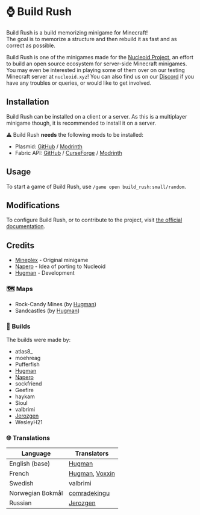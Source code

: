 # ⌚ Build Rush

Build Rush is a build memorizing minigame for Minecraft!  
The goal is to memorize a structure and then rebuild it as fast and as correct as possible.

Build Rush is one of the minigames made for the [Nucleoid Project](https://nucleoid.xyz/), an effort to build an open source ecosystem for server-side Minecraft minigames.
You may even be interested in playing some of them over on our testing Minecraft server at `nucleoid.xyz`!
You can also find us on our [Discord](https://nucleoid.xyz/discord) if you have any troubles or queries, or would like to get involved.

## Installation

Build Rush can be installed on a client or a server. As this is a multiplayer minigame though, it is recommended to install it on a server.

⚠ Build Rush **needs** the following mods to be installed:
- Plasmid: [GitHub](https://github.com/NucleoidMC/plasmid) / [Modrinth](https://modrinth.com/mod/plasmid)
- Fabric API: [GitHub](https://github.com/FabricMC/fabric) / [CurseForge](https://www.curseforge.com/minecraft/mc-mods/fabric-api) / [Modrinth](https://modrinth.com/mod/fabric-api)

## Usage

To start a game of Build Rush, use `/game open build_rush:small/random`.

## Modifications

To configure Build Rush, or to contribute to the project, visit [the official documentation](https://docs.nucleoid.xyz/build-rush/).

## Credits

- [Mineplex](https://www.mineplex.com) - Original minigame
- [Napero](https://github.com/Napero) - Idea of porting to Nucleoid
- [Hugman](https://github.com/Hugman76) - Development

### 🗺 Maps
- Rock-Candy Mines (by [Hugman](https://github.com/Hugman76))
- Sandcastles (by [Hugman](https://github.com/Hugman76))

### 🧱 Builds
The builds were made by:
- atlas8_
- moehreag
- Pufferfish
- [Hugman](https://github.com/Hugman76)
- [Napero](https://github.com/Napero)
- sockfriend
- Geefire
- haykam
- Sioul
- valbrimi
- [Jerozgen](https://github.com/Jerozgen)
- WesleyH21

### 🌐 Translations
| Language         | Translators                                                                |
|------------------|----------------------------------------------------------------------------|
| English (base)   | [Hugman](https://github.com/Hugman76)                                      |
| French           | [Hugman](https://github.com/Hugman76), [Voxxin](https://github.com/Voxxin) |
| Swedish          | valbrimi                                                                   |
| Norwegian Bokmål | [comradekingu](https://github.com/comradekingu)                            |
| Russian          | [Jerozgen](https://github.com/Jerozgen)                                    |